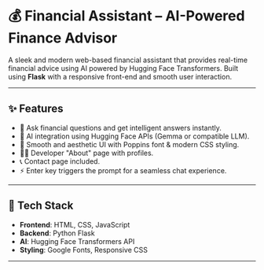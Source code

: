 # 💰 Financial Assistant – AI-Powered Finance Advisor

A sleek and modern web-based financial assistant that provides real-time financial advice using AI powered by Hugging Face Transformers. Built using **Flask** with a responsive front-end and smooth user interaction.

---

## ✨ Features

- 💬 Ask financial questions and get intelligent answers instantly.
- 🤖 AI integration using Hugging Face APIs (Gemma or compatible LLM).
- 🎨 Smooth and aesthetic UI with Poppins font & modern CSS styling.
- 🧑‍💼 Developer "About" page with profiles.
- 📞 Contact page included.
- ⚡ Enter key triggers the prompt for a seamless chat experience.

---

## 🔧 Tech Stack

- **Frontend**: HTML, CSS, JavaScript
- **Backend**: Python Flask
- **AI**: Hugging Face Transformers API
- **Styling**: Google Fonts, Responsive CSS

---

